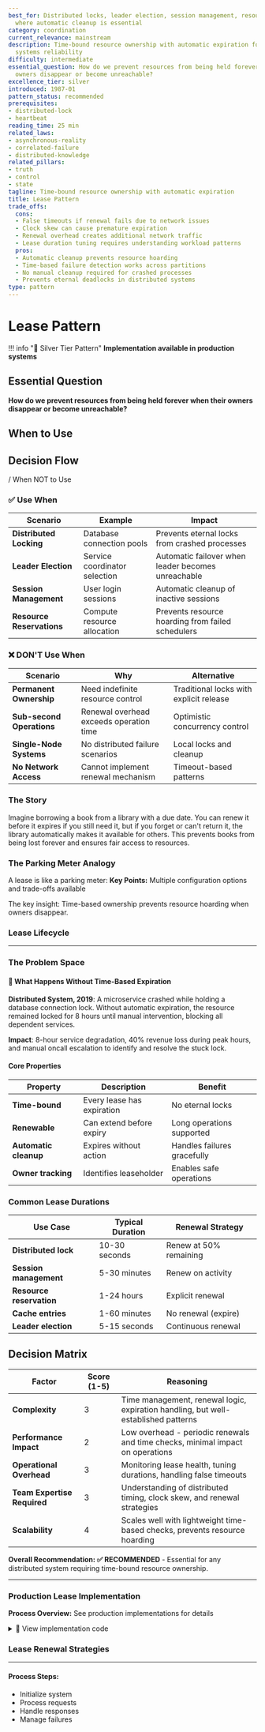 ```yaml
---
best_for: Distributed locks, leader election, session management, resource reservations
  where automatic cleanup is essential
category: coordination
current_relevance: mainstream
description: Time-bound resource ownership with automatic expiration for distributed
  systems reliability
difficulty: intermediate
essential_question: How do we prevent resources from being held forever when their
  owners disappear or become unreachable?
excellence_tier: silver
introduced: 1987-01
pattern_status: recommended
prerequisites:
- distributed-lock
- heartbeat
reading_time: 25 min
related_laws:
- asynchronous-reality
- correlated-failure
- distributed-knowledge
related_pillars:
- truth
- control
- state
tagline: Time-bound resource ownership with automatic expiration
title: Lease Pattern
trade_offs:
  cons:
  - False timeouts if renewal fails due to network issues
  - Clock skew can cause premature expiration
  - Renewal overhead creates additional network traffic
  - Lease duration tuning requires understanding workload patterns
  pros:
  - Automatic cleanup prevents resource hoarding
  - Time-based failure detection works across partitions
  - No manual cleanup required for crashed processes
  - Prevents eternal deadlocks in distributed systems
type: pattern
---
```


# Lease Pattern

!!! info "🥈 Silver Tier Pattern"
**Implementation available in production systems**

## Essential Question

**How do we prevent resources from being held forever when their owners disappear or become unreachable?**

## When to Use

## Decision Flow

/ When NOT to Use

### ✅ Use When

| Scenario | Example | Impact |
|----------|---------|--------|
| **Distributed Locking** | Database connection pools | Prevents eternal locks from crashed processes |
| **Leader Election** | Service coordinator selection | Automatic failover when leader becomes unreachable |
| **Session Management** | User login sessions | Automatic cleanup of inactive sessions |
| **Resource Reservations** | Compute resource allocation | Prevents resource hoarding from failed schedulers |

### ❌ DON'T Use When

| Scenario | Why | Alternative |
|----------|-----|-------------|
| **Permanent Ownership** | Need indefinite resource control | Traditional locks with explicit release |
| **Sub-second Operations** | Renewal overhead exceeds operation time | Optimistic concurrency control |
| **Single-Node Systems** | No distributed failure scenarios | Local locks and cleanup |
| **No Network Access** | Cannot implement renewal mechanism | Timeout-based patterns |

### The Story

Imagine borrowing a book from a library with a due date. You can renew it before it expires if you still need it, but if you forget or can't return it, the library automatically makes it available for others. This prevents books from being lost forever and ensures fair access to resources.

### The Parking Meter Analogy

A lease is like a parking meter:
**Key Points:** Multiple configuration options and trade-offs available

The key insight: Time-based ownership prevents resource hoarding when owners disappear.

### Lease Lifecycle

---

### The Problem Space

<div class="failure-vignette">
<h4>🚨 What Happens Without Time-Based Expiration</h4>

**Distributed System, 2019**: A microservice crashed while holding a database connection lock. Without automatic expiration, the resource remained locked for 8 hours until manual intervention, blocking all dependent services.

**Impact**: 8-hour service degradation, 40% revenue loss during peak hours, and manual oncall escalation to identify and resolve the stuck lock.
</div>

#### Core Properties

| Property | Description | Benefit |
|----------|-------------|---------|
| **Time-bound** | Every lease has expiration | No eternal locks |
| **Renewable** | Can extend before expiry | Long operations supported |
| **Automatic cleanup** | Expires without action | Handles failures gracefully |
| **Owner tracking** | Identifies leaseholder | Enables safe operations |

### Common Lease Durations

| Use Case | Typical Duration | Renewal Strategy |
|----------|------------------|------------------|
| **Distributed lock** | 10-30 seconds | Renew at 50% remaining |
| **Session management** | 5-30 minutes | Renew on activity |
| **Resource reservation** | 1-24 hours | Explicit renewal |
| **Cache entries** | 1-60 minutes | No renewal (expire) |
| **Leader election** | 5-15 seconds | Continuous renewal |

## Decision Matrix

| Factor | Score (1-5) | Reasoning |
|--------|-------------|-----------|
| **Complexity** | 3 | Time management, renewal logic, expiration handling, but well-established patterns |
| **Performance Impact** | 2 | Low overhead - periodic renewals and time checks, minimal impact on operations |
| **Operational Overhead** | 3 | Monitoring lease health, tuning durations, handling false timeouts |
| **Team Expertise Required** | 3 | Understanding of distributed timing, clock skew, and renewal strategies |
| **Scalability** | 4 | Scales well with lightweight time-based checks, prevents resource hoarding |

**Overall Recommendation: ✅ RECOMMENDED** - Essential for any distributed system requiring time-bound resource ownership.

---

### Production Lease Implementation

**Process Overview:** See production implementations for details

<details>
<summary>📄 View implementation code</summary>

from datetime import datetime, timedelta
from typing import Optional, Dict, Callable
import asyncio
import uuid
from dataclasses import dataclass
from abc import ABC, abstractmethod

@dataclass
class Lease:
**Implementation available in production systems**

class LeaseStore(ABC):
**Implementation available in production systems**

class InMemoryLeaseStore(LeaseStore):
**Implementation available in production systems**

class LeaseManager:
**Implementation available in production systems**

## Redis-based implementation
class RedisLeaseStore(LeaseStore):
**Implementation available in production systems**

## Example usage patterns
async def distributed_job_example():
**Implementation available in production systems**

async def leader_election_example():
**Implementation available in production systems**

</details>

### Lease Renewal Strategies

---

#### **Process Steps:**
- Initialize system
- Process requests
- Handle responses
- Manage failures

